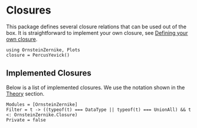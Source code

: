 # Closures

This package defines several closure relations that can be used out of the box. It is straightforward to implement your own closure, see [Defining your own closure](@ref). 

```@example
using OrnsteinZernike, Plots
closure = PercusYevick()
```

## Implemented Closures
Below is a list of implemented closures. We use the notation shown in the [Theory](@ref) section.

```@autodocs
Modules = [OrnsteinZernike]
Filter = t -> ((typeof(t) === DataType || typeof(t) === UnionAll) && t <: OrnsteinZernike.Closure)
Private = false
```